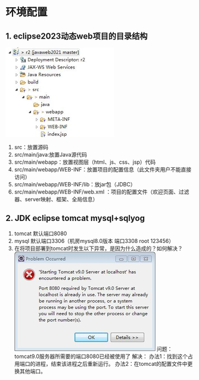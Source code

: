 # 环境配置
## 1. eclipse2023动态web项目的目录结构
![](day01_files/1.jpg)
1. src：放置源码
2. src/main/java:放置Java源代码
3. src/main/webapp：放置视图层（html、js、css、jsp）代码
4. src/main/webapp/WEB-INF：放置项目的配置信息（此文件夹用户不能直接访问）
5. src/main/webapp/WEB-INF/lib：放jar包（JDBC）
6. src/main/webapp/WEB-INF/web.xml ：项目的配置文件（欢迎页面、过滤器、server映射、框架、全局信息）
## 2. JDK eclipse tomcat mysql+sqlyog 
1. tomcat 默认端口8080
2. mysql 默认端口3306（机房mysql8.0版本 端口3308 root 123456）
3. 在将项目部署到tomcat时发生以下异常，是因为什么造成的？如何解决？
![](day01_files/2.jpg)
问题：tomcat9.0服务器所需要的端口8080已经被使用了
解决：
	办法1：找到这个占用端口的进程，结束该进程之后重新运行。
	办法2：在tomcat的配置文件中更换其他端口。